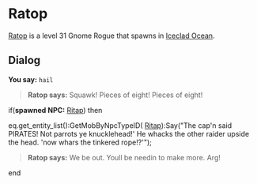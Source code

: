 # Ratop



[Ratop](/npc/110052) is a level 31 Gnome Rogue that spawns in [Iceclad Ocean](/zone/110).



## Dialog

**You say:** `hail`



>**Ratop says:** Squawk! Pieces of eight! Pieces of eight!


if(**spawned NPC:**  [Ritap](/npc/110053)) then



eq.get_entity_list():GetMobByNpcTypeID( [Ritap](/npc/110053)):Say("The cap'n said PIRATES! Not parrots ye knucklehead!' He whacks the other raider upside the head. 'now whars the tinkered rope!?'");



>**Ratop says:** We be out.  Youll be needin to make more. Arg!

end